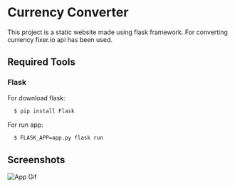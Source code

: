 # Currency Converter
This project is a static website made using flask framework. For converting currency fixer.io api has been used.
## Required Tools

### Flask

For download flask:

```bash 
  $ pip install Flask
```
For run app:

```bash 
  $ FLASK_APP=app.py flask run 
```


    
## Screenshots

![App Gif](https://github.com/baverkacar/currency-converter/blob/main/main/screenshots/currency.gif?raw=true)
